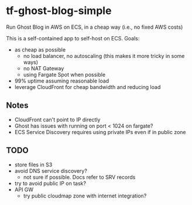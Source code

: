 # tf-ghost-blog-simple

Run Ghost Blog in AWS on ECS, in a cheap way (i.e., no fixed AWS costs)

This is a self-contained app to self-host on ECS. Goals:

- as cheap as possible
  - no load balancer, no autoscaling (this makes it more tricky in some ways)
  - no NAT Gateway
  - using Fargate Spot when possible
- 99% uptime assuming reasonable load
- leverage CloudFront for cheap bandwidth and reducing load

## Notes
- CloudFront can't point to IP directly
- Ghost has issues with running on port < 1024 on fargate?
- ECS Service Discovery requires using private IPs even if in public zone

## TODO

- store files in S3
- avoid DNS service discovery?
  - not sure if possible. Docs refer to SRV records
- try to avoid public IP on task?
- API GW
  - try public cloudmap zone with internet integration?